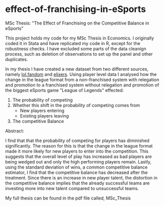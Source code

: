 # effect-of-franchising-in-eSports
MSc Thesis: "The Effect of Franchising on the Competitive Balance in eSports"

This project holds my code for my MSc Thesis in Economics. I originally coded it in Stata and have replicated my code in R, except for the robustness checks. I have excluded some parts of the data cleanign process, such as deletion of observations to set up the panel and other duplicates.

In my thesis I have created a new dataset from two different sources, namely [lol.fandom](https://lol.fandom.com/wiki/Help:Leaguepedia_API) and [elixers](https://oracleselixir.com/stats/players/byTournament). Using player level data I analysed how the change in the league format from a non-franchised system with relegation and promotion to a franchised system without relegation and promotion of the biggest eSports game "League of Legends" effected:

1) The probability of competing
2) Whether this shift in the probability of competing comes from
    * New players entering
    * Existing players leaving
3) The competitive Balance

Abstract:

I find that that the probability of competing for players has diminished significantly. The reason for this is that the change in the league format made it more likely for new players to enter into the competition. This suggests that the overall level of play has increased as bad players are being wedged out and
only the high performing players remain. Lastly, using the standard deviation of wins, a common competitive balance estimator, I find that the competitive balance has decreased after the treatment. Since there is an increase in new player talent, the distortion in the competitive balance implies that the already successful teams are investing more into new talent compared to unsuccessful teams.

My full thesis can be found in the pdf file called, MSc_Thesis
